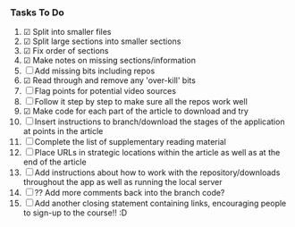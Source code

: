 ### Tasks To Do

1. &#9745; Split into smaller files
2. &#9745; Split large sections into smaller sections
3. &#9745; Fix order of sections
4. &#9745; Make notes on missing sections/information
5. &#9744; Add missing bits including repos
6. &#9745; Read through and remove any 'over-kill' bits
7. &#9744; Flag points for potential video sources
8. &#9744; Follow it step by step to make sure all the repos work well
9. &#9745; Make code for each part of the article to download and try
10. &#9744; Insert instructions to branch/download the stages of the application at points in the article
11. &#9744; Complete the list of supplementary reading material
12. &#9744; Place URLs in strategic locations within the article as well as at the end of the article
13. &#9744; Add instructions about how to work with the repository/downloads throughout the app as well as running the local server
14. &#9744; ?? Add more comments back into the branch code?
15. &#9744; Add another closing statement containing links, encouraging people to sign-up to the course!! :D